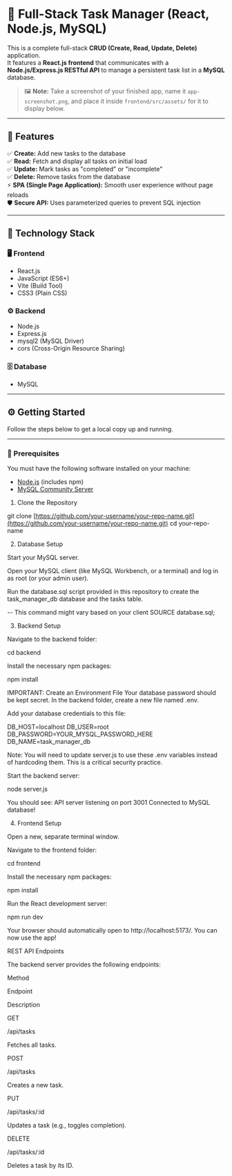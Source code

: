 # 🧩 Full-Stack Task Manager (React, Node.js, MySQL)

This is a complete full-stack **CRUD (Create, Read, Update, Delete)** application.  
It features a **React.js frontend** that communicates with a **Node.js/Express.js RESTful API** to manage a persistent task list in a **MySQL** database.

> 🖼️ **Note:** Take a screenshot of your finished app, name it `app-screenshot.png`, and place it inside `frontend/src/assets/` for it to display below.

---

## 🚀 Features

✅ **Create:** Add new tasks to the database  
✅ **Read:** Fetch and display all tasks on initial load  
✅ **Update:** Mark tasks as "completed" or "incomplete"  
✅ **Delete:** Remove tasks from the database  
⚡ **SPA (Single Page Application):** Smooth user experience without page reloads  
🛡️ **Secure API:** Uses parameterized queries to prevent SQL injection  

---

## 🧠 Technology Stack

### 🖥️ Frontend
- React.js  
- JavaScript (ES6+)  
- Vite (Build Tool)  
- CSS3 (Plain CSS)

### ⚙️ Backend
- Node.js  
- Express.js  
- mysql2 (MySQL Driver)  
- cors (Cross-Origin Resource Sharing)

### 🗄️ Database
- MySQL

---

## ⚙️ Getting Started

Follow the steps below to get a local copy up and running.

---

### 🧩 Prerequisites

You must have the following software installed on your machine:

- [Node.js](https://nodejs.org) (includes npm)
- [MySQL Community Server](https://dev.mysql.com/downloads/mysql/) 

1. Clone the Repository

git clone [https://github.com/your-username/your-repo-name.git](https://github.com/your-username/your-repo-name.git)
cd your-repo-name

2. Database Setup

Start your MySQL server.

Open your MySQL client (like MySQL Workbench, or a terminal) and log in as root (or your admin user).

Run the database.sql script provided in this repository to create the task_manager_db database and the tasks table.

-- This command might vary based on your client
SOURCE database.sql;

3. Backend Setup

Navigate to the backend folder:

cd backend

Install the necessary npm packages:

npm install

IMPORTANT: Create an Environment File
Your database password should be kept secret. In the backend folder, create a new file named .env.

Add your database credentials to this file:

DB_HOST=localhost
DB_USER=root
DB_PASSWORD=YOUR_MYSQL_PASSWORD_HERE
DB_NAME=task_manager_db

Note: You will need to update server.js to use these .env variables instead of hardcoding them. This is a critical security practice.

Start the backend server:

node server.js

You should see:
API server listening on port 3001
Connected to MySQL database!

4. Frontend Setup

Open a new, separate terminal window.

Navigate to the frontend folder:

cd frontend

Install the necessary npm packages:

npm install

Run the React development server:

npm run dev

Your browser should automatically open to http://localhost:5173/. You can now use the app!

REST API Endpoints

The backend server provides the following endpoints:

Method

Endpoint

Description

GET

/api/tasks

Fetches all tasks.

POST

/api/tasks

Creates a new task.

PUT

/api/tasks/:id

Updates a task (e.g., toggles completion).

DELETE

/api/tasks/:id

Deletes a task by its ID.

